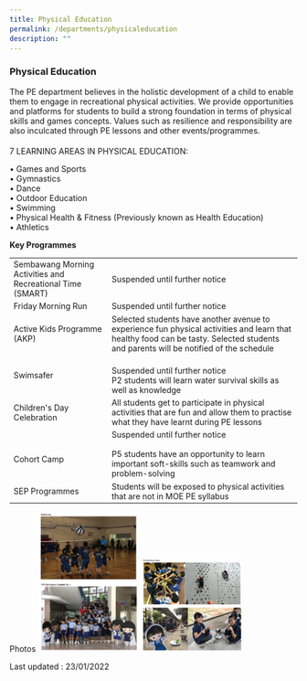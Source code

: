 ```yaml
---
title: Physical Education
permalink: /departments/physicaleducation
description: ""
---
```

### Physical Education

The PE department believes in the holistic development of a child to enable them to engage in recreational physical activities. We provide opportunities and platforms for students to build a strong foundation in terms of physical skills and games concepts. Values such as resilience and responsibility are also inculcated through PE lessons and other events/programmes.  
  

#### 

7 LEARNING AREAS IN PHYSICAL EDUCATION:  

• Games and Sports  
• Gymnastics  
• Dance  
• Outdoor Education  
• Swimming  
• Physical Health & Fitness (Previously known as Health Education)  
• Athletics

**Key Programmes**

|  |  |
|---|---|
| Sembawang Morning Activities and Recreational Time (SMART) | Suspended until further notice |
| Friday Morning Run | Suspended until further notice |
| Active Kids Programme (AKP) | Selected students have another avenue to experience fun physical activities and learn that healthy food can be tasty. Selected students and parents will be notified of the schedule       |
| Swimsafer                | <br>Suspended until further notice<br>P2 students will learn water survival skills as well as knowledge            |
| Children's Day Celebration<br>  | All students get to participate in physical activities that are fun and allow them to practise what they have learnt during PE lessons            |
| <br>Cohort Camp<br>  | Suspended until further notice<br><br>P5 students have an opportunity to learn important soft-skills such as teamwork and problem-solving |
| SEP Programmes | Students will be exposed to physical activities that are not in MOE PE syllabus   |

Photos
<img src="/images/pe1.png" 
     style="width:35%">
<img src="/images/pe2.png" 
     style="width:35%">

Last updated : 23/01/2022